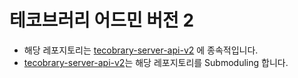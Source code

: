 # 테코브러리 어드민 버전 2

- 해당 레포지토리는 [tecobrary-server-api-v2](https://github.com/milzipmoza-developers/tecobrary-server-api-v2) 에 종속적입니다.
- [tecobrary-server-api-v2](https://github.com/milzipmoza-developers/tecobrary-server-api-v2)는 해당 레포지토리를 Submoduling 합니다.
